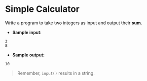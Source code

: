 # Simple Calculator

Write a program to take two integers as input and output their **sum**.

- **Sample input**:  
```
2
8
```

- **Sample output**:  
```
10
```

>Remember, `input()` results in a string.